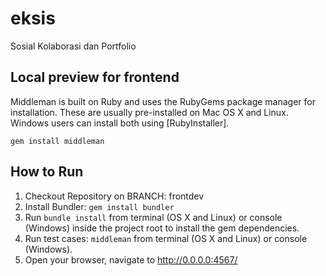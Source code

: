 eksis
=====

Sosial Kolaborasi dan Portfolio

## Local preview for frontend

Middleman is built on Ruby and uses the RubyGems package manager for installation. These are usually pre-installed on Mac OS X and Linux. Windows users can install both using [RubyInstaller].

```
gem install middleman
```

## How to Run

1. Checkout Repository on BRANCH: frontdev
2. Install Bundler: `gem install bundler`
3. Run `bundle install` from terminal (OS X and Linux) or console (Windows) inside the project root to install the gem dependencies.
4. Run test cases: `middleman` from terminal (OS X and Linux) or console (Windows).
5. Open your browser, navigate to http://0.0.0.0:4567/
